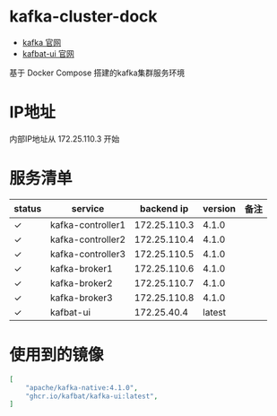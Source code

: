 # kafka-cluster-dock
- [kafka 官网](https://kafka.apache.org/)
- [kafbat-ui 官网](https://ui.docs.kafbat.io/)

基于 Docker Compose 搭建的kafka集群服务环境

# IP地址

内部IP地址从 172.25.110.3 开始

# 服务清单

| status | service | backend ip | version | 备注 |
|---|---|---|---|---|
| &check; | kafka-controller1 | 172.25.110.3 | 4.1.0 | |
| &check; | kafka-controller2 | 172.25.110.4 | 4.1.0 | |
| &check; | kafka-controller3 | 172.25.110.5 | 4.1.0 | |
| &check; | kafka-broker1 | 172.25.110.6 | 4.1.0 | |
| &check; | kafka-broker2 | 172.25.110.7 | 4.1.0 | |
| &check; | kafka-broker3 | 172.25.110.8 | 4.1.0 | |
| &check; | kafbat-ui | 172.25.40.4 | latest | |

# 使用到的镜像

```json
[
    "apache/kafka-native:4.1.0",
    "ghcr.io/kafbat/kafka-ui:latest",
]
```
